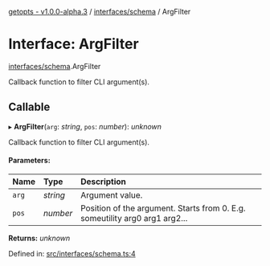 [getopts - v1.0.0-alpha.3](../README.md) / [interfaces/schema](../modules/interfaces_schema.md) / ArgFilter

# Interface: ArgFilter

[interfaces/schema](../modules/interfaces_schema.md).ArgFilter

Callback function to filter CLI argument(s).

## Callable

▸ **ArgFilter**(`arg`: _string_, `pos`: _number_): _unknown_

Callback function to filter CLI argument(s).

#### Parameters:

| Name  | Type     | Description                                                                 |
| :---- | :------- | :-------------------------------------------------------------------------- |
| `arg` | _string_ | Argument value.                                                             |
| `pos` | _number_ | Position of the argument. Starts from 0. E.g. someutility arg0 arg1 arg2... |

**Returns:** _unknown_

Defined in: [src/interfaces/schema.ts:4](https://github.com/prasadrajandran/node-getopts/blob/1bad317/src/interfaces/schema.ts#L4)
